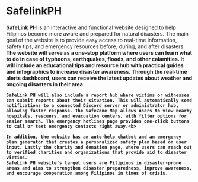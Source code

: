 # SafelinkPH

<b>SafeLink PH</b> is an interactive and functional website designed to help Filipinos become more aware and prepared for natural disasters. The main goal of the website is to provide easy access to real-time information, safety tips, and emergency resources before, during, and after disasters.<b> 
	The website will serve as a one-stop platform where users can learn what to do in case of typhoons, earthquakes, floods, and other calamities. It will include an educational tips and resource hub with practical guides and infographics to increase disaster awareness. Through the real-time alerts dashboard, users can receive the latest updates about weather and ongoing disasters in their area.<b>
	
	SafeLink PH will also include a report hub where victims or witnesses can submit reports about their situation. This will automatically send notifications to a connected Discord server or administrator hub, allowing faster response. The SafeZone Map allows users to view nearby hospitals, rescuers, and evacuation centers, with filter options for easier search. The emergency hotlines page provides one-click buttons to call or text emergency contacts right away.<b>
	
	In addition, the website has an auto-help chatbot and an emergency plan generator that creates a personalized safety plan based on user input. Lastly the charity and donation page, where users can reach out to verified charities and organizations that provide aid to disaster victims. 
	SafeLink PH website’s target users are Filipinos in disaster-prone areas and aims to strengthen disaster preparedness, improve awareness, and encourage cooperation among Filipinos in times of crisis. 
